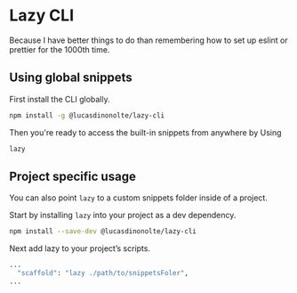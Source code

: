 # Lazy CLI

Because I have better things to do than remembering how to set up eslint or
prettier for the 1000th time.

## Using global snippets

First install the CLI globally.

```zsh
npm install -g @lucasdinonolte/lazy-cli
```

Then you're ready to access the built-in snippets from anywhere by Using

```zsh
lazy
```

## Project specific usage

You can also point `lazy` to a custom snippets folder inside of a project.

Start by installing `lazy` into your project as a dev dependency.

```zsh
npm install --save-dev @lucasdinonolte/lazy-cli
```

Next add lazy to your project’s scripts.

```zsh
...
  "scaffold": "lazy ./path/to/snippetsFoler",
...
```
